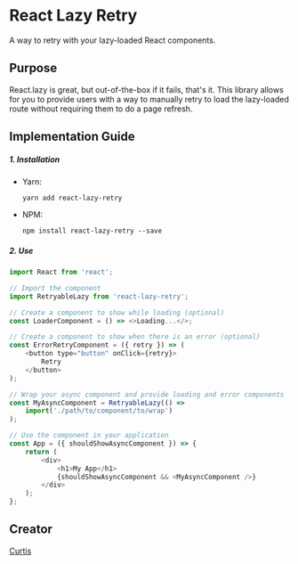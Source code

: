 # React Lazy Retry

A way to retry with your lazy-loaded React components.

## Purpose

React.lazy is great, but out-of-the-box if it fails, that's it. This library allows for you to provide users with a way to manually retry to load the lazy-loaded route without requiring them to do a page refresh.

## Implementation Guide

##### 1. Installation

- Yarn:

  `yarn add react-lazy-retry`

- NPM:

  `npm install react-lazy-retry --save`

##### 2. Use

```javascript
import React from 'react';

// Import the component
import RetryableLazy from 'react-lazy-retry';

// Create a component to show while loading (optional)
const LoaderComponent = () => <>Loading...</>;

// Create a component to show when there is an error (optional)
const ErrorRetryComponent = ({ retry }) => (
	<button type="button" onClick={retry}>
		Retry
	</button>
);

// Wrap your async component and provide loading and error components
const MyAsyncComponent = RetryableLazy(() =>
	import('./path/to/component/to/wrap')
);

// Use the component in your application
const App = ({ shouldShowAsyncComponent }) => {
	return (
		<div>
			<h1>My App</h1>
			{shouldShowAsyncComponent && <MyAsyncComponent />}
		</div>
	);
};
```

## Creator

[Curtis](https://curtisrodgers.com/)
